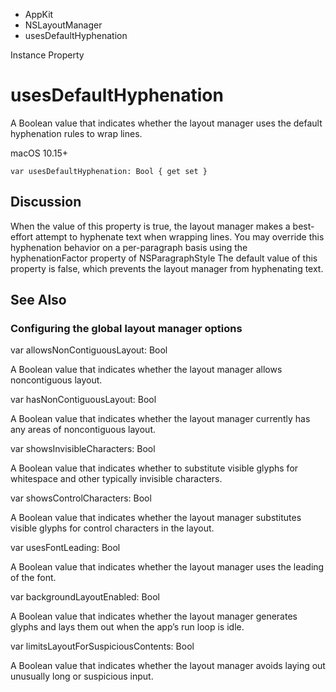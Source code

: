 

- AppKit
- NSLayoutManager
-  usesDefaultHyphenation 

Instance Property

# usesDefaultHyphenation

A Boolean value that indicates whether the layout manager uses the default hyphenation rules to wrap lines.

macOS 10.15+

``` source
var usesDefaultHyphenation: Bool { get set }
```

## Discussion

When the value of this property is true, the layout manager makes a best-effort attempt to hyphenate text when wrapping lines. You may override this hyphenation behavior on a per-paragraph basis using the hyphenationFactor property of NSParagraphStyle The default value of this property is false, which prevents the layout manager from hyphenating text.

## See Also

### Configuring the global layout manager options

var allowsNonContiguousLayout: Bool

A Boolean value that indicates whether the layout manager allows noncontiguous layout.

var hasNonContiguousLayout: Bool

A Boolean value that indicates whether the layout manager currently has any areas of noncontiguous layout.

var showsInvisibleCharacters: Bool

A Boolean value that indicates whether to substitute visible glyphs for whitespace and other typically invisible characters.

var showsControlCharacters: Bool

A Boolean value that indicates whether the layout manager substitutes visible glyphs for control characters in the layout.

var usesFontLeading: Bool

A Boolean value that indicates whether the layout manager uses the leading of the font.

var backgroundLayoutEnabled: Bool

A Boolean value that indicates whether the layout manager generates glyphs and lays them out when the app’s run loop is idle.

var limitsLayoutForSuspiciousContents: Bool

A Boolean value that indicates whether the layout manager avoids laying out unusually long or suspicious input.

